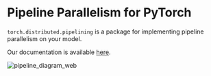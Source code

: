 # Pipeline Parallelism for PyTorch

`torch.distributed.pipelining` is a package for implementing pipeline parallelism on your model.

Our documentation is available [here](https://pytorch.org/docs/main/distributed.pipelining.html).

![pipeline_diagram_web](https://github.com/pytorch/PiPPy/assets/6676466/c93e2fe7-1cd4-49a2-9fd8-231ec9905e0c)
